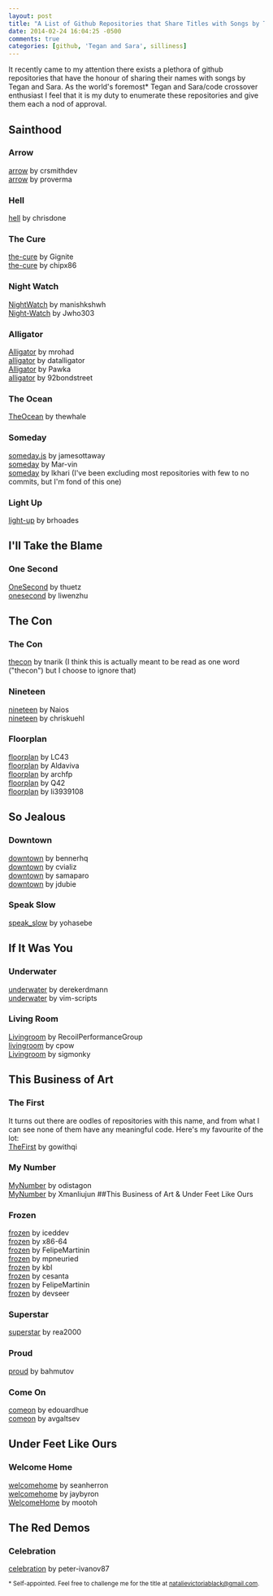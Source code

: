 ```yaml
---
layout: post
title: "A List of Github Repositories that Share Titles with Songs by Tegan and Sara"
date: 2014-02-24 16:04:25 -0500
comments: true
categories: [github, 'Tegan and Sara', silliness]
---
```

It recently came to my attention there exists a plethora of github repositories that have the honour of sharing their names with songs by Tegan and Sara.  As the world's foremost\* Tegan and Sara/code crossover enthusiast I feel that it is my duty to enumerate these repositories and give them each a nod of approval.

<!--more-->

## Sainthood
### Arrow
[arrow](https://github.com/crsmithdev/arrow) by crsmithdev  
[arrow](https://github.com/proverma/arrow) by proverma  
### Hell
[hell](https://github.com/chrisdone/hell) by chrisdone
### The Cure
[the-cure](https://github.com/Gignite/the-cure) by Gignite  
[the-cure](https://github.com/chipx86/the-cure) by chipx86
### Night Watch
[NightWatch](https://github.com/manishkshwh/NightWatch) by manishkshwh  
[Night-Watch](https://github.com/Jwho303/Night-Watch) by Jwho303
### Alligator
[Alligator](https://github.com/mrohad/Alligator) by mrohad  
[alligator](https://github.com/datalligator/alligator) by datalligator  
[Alligator](https://github.com/Pawka/Alligator) by Pawka  
[alligator](https://github.com/92bondstreet/alligator) by 92bondstreet
### The Ocean
[TheOcean](https://github.com/thewhale/TheOcean) by thewhale
### Someday
[someday.js](https://github.com/jamesottaway/someday.js) by jamesottaway  
[someday](https://github.com/Mar-vin/someday) by Mar-vin  
[someday](https://github.com/lkhari/someday) by lkhari (I've been excluding most repositories with few to no commits, but I'm fond of this one)
### Light Up
[light-up](https://github.com/brhoades/light-up) by brhoades
## I'll Take the Blame
### One Second
[OneSecond](https://github.com/thuetz/OneSecond) by thuetz  
[onesecond](https://github.com/liwenzhu/onesecond) by liwenzhu
## The Con
### The Con
[thecon](https://github.com/tnarik/thecon) by tnarik (I think this is actually meant to be read as one word ("thecon") but I choose to ignore that)
### Nineteen
[nineteen](https://github.com/Naios/nineteen) by Naios  
[nineteen](https://github.com/chriskuehl/nineteen) by chriskuehl  
### Floorplan 
[floorplan](https://github.com/LC43/floorplan) by LC43  
[floorplan](https://github.com/Aldaviva/floorplan) by Aldaviva  
[floorplan](https://github.com/archfp/floorplan) by archfp  
[floorplan](https://github.com/Q42/floorplan) by Q42  
[floorplan](https://github.com/li3939108/floorplan) by li3939108
## So Jealous
### Downtown
[downtown](https://github.com/bennerhq/downtown) by bennerhq  
[downtown](https://github.com/cvializ/downtown) by cvializ  
[downtown](https://github.com/samaparo/downtown) by samaparo  
[downtown](https://github.com/jdubie/downtown) by jdubie
### Speak Slow
[speak_slow](https://github.com/yohasebe/speak_slow) by yohasebe
## If It Was You
### Underwater
[underwater](https://github.com/derekerdmann/underwater) by derekerdmann  
[underwater](https://github.com/vim-scripts/underwater) by vim-scripts
### Living Room
[Livingroom](https://github.com/RecoilPerformanceGroup/Livingroom) by RecoilPerformanceGroup  
[livingroom](https://github.com/cpow/livingroom) by cpow  
[Livingroom](https://github.com/sigmonky/LivingRoom) by sigmonky
## This Business of Art
### The First
It turns out there are oodles of repositories with this name, and from what I can see none of them have any meaningful code.  Here's my favourite of the lot:  
[TheFirst](https://github.com/gowithqi/TheFirst) by gowithqi
### My Number
[MyNumber](https://github.com/odistagon/MyNumber) by odistagon  
[MyNumber](https://github.com/Xmanliujun/MyNumber) by Xmanliujun
##This Business of Art & Under Feet Like Ours
### Frozen
[frozen](https://github.com/iceddev/frozen) by iceddev  
[frozen](https://github.com/x86-64/frozen) by x86-64  
[frozen](https://github.com/FelipeMartinin/frozen) by FelipeMartinin  
[frozen](https://github.com/mpneuried/frozen) by mpneuried  
[frozen](https://github.com/kbl/frozen) by kbl  
[frozen](https://github.com/cesanta/frozen) by cesanta  
[frozen](https://github.com/FelipeMartinin/frozen) by FelipeMartinin  
[frozen](https://github.com/devseer/frozen) by devseer
### Superstar
[superstar](https://github.com/rea2000/superstar) by rea2000
### Proud
[proud](https://github.com/bahmutov/proud) by bahmutov
### Come On
[comeon](https://github.com/edouardhue/comeon) by edouardhue  
[comeon](https://github.com/avgaltsev/comeon) by avgaltsev
## Under Feet Like Ours
### Welcome Home
[welcomehome](https://github.com/seanherron/welcomehome) by seanherron  
[welcomehome](https://github.com/jaybyron/welcomehome) by jaybyron  
[WelcomeHome](https://github.com/mootoh/WelcomeHome) by mootoh
## The Red Demos
### Celebration
[celebration](https://github.com/peter-ivanov87/celebration) by peter-ivanov87

<sub>* Self-appointed.  Feel free to challenge me for the title at natalievictoriablack@gmail.com.</sub>
